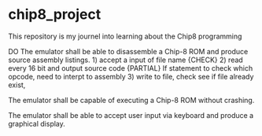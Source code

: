 # chip8_project
This repository is my journel into learning about the Chip8 programming 

DO 
The emulator shall be able to disassemble a Chip-8 ROM and produce source assembly listings.
	1) accept a input of file name {CHECK}
	2) read every 16 bit and output source code {PARTIAL}
		If statement to check which opcode, need to interpt to assembly
	3) write to file, check see if file already exist,

The emulator shall be capable of executing a Chip-8 ROM without crashing.

The emulator shall be able to accept user input via keyboard and produce a graphical display.

